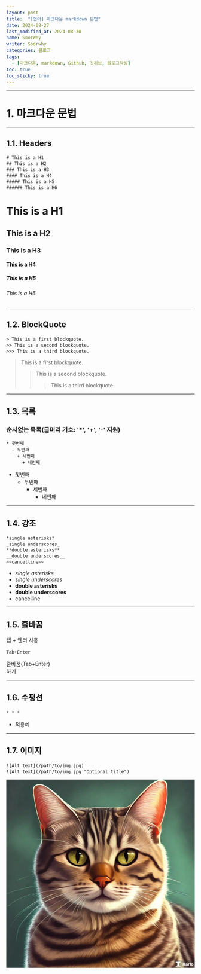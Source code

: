 ```yaml
---
layout: post
title:  "[언어] 마크다운 markdown 문법"
date: 2024-08-27
last_modified_at: 2024-08-30
name: SoorWhy
writer: Soorwhy
categories: 블로그
tags:
  - [마크다운, markdown, Github, 깃허브, 블로그작성]
toc: true
toc_sticky: true
---
```

* * *
# 1. 마크다운 문법
* * *
## 1.1. Headers
~~~
# This is a H1
## This is a H2
### This is a H3
#### This is a H4
##### This is a H5
###### This is a H6
~~~
# This is a H1
## This is a H2
### This is a H3
#### This is a H4
##### This is a H5
###### This is a H6
* * *
## 1.2. BlockQuote
~~~
> This is a first blockquote.
>> This is a second blockquote.
>>> This is a third blockquote.
~~~
> This is a first blockquote.
>> This is a second blockquote.
>>> This is a third blockquote.

* * *
## 1.3. 목록
### 순서없는 목록(글머리 기호: '*', '+', '-' 지원)
~~~
* 첫번째
  - 두번째
    + 세번째
      + 네번째
~~~
* 첫번째
  - 두번째
    + 세번째
      + 네번째


* * *
## 1.4. 강조
~~~
*single asterisks*
_single underscores_
**double asterisks**
__double underscores__
~~cancelline~~
~~~

* *single asterisks*
* _single underscores_
* **double asterisks**
* __double underscores__
* ~~cancelline~~

* * *
## 1.5. 줄바꿈
탭 + 엔터 사용
~~~
Tab+Enter
~~~
줄바꿈(Tab+Enter)  
하기

* * *
## 1.6. 수평선
~~~
* * *
~~~
* 적용예  

* * *
## 1.7. 이미지
~~~
![Alt text](/path/to/img.jpg)
![Alt text](/path/to/img.jpg "Optional title")
~~~
<img src="assets/images/cat.png">